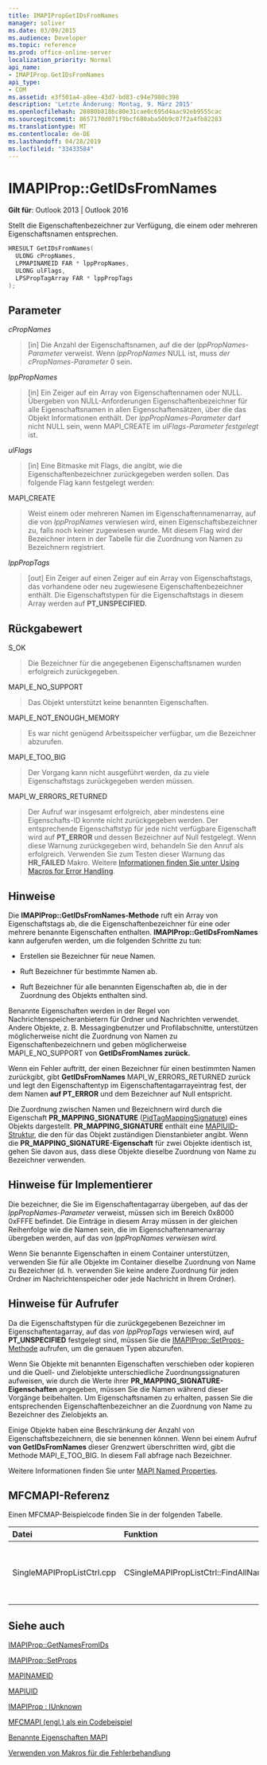 ```yaml
---
title: IMAPIPropGetIDsFromNames
manager: soliver
ms.date: 03/09/2015
ms.audience: Developer
ms.topic: reference
ms.prod: office-online-server
localization_priority: Normal
api_name:
- IMAPIProp.GetIDsFromNames
api_type:
- COM
ms.assetid: e3f501a4-a8ee-43d7-bd83-c94e7980c398
description: 'Letzte Änderung: Montag, 9. März 2015'
ms.openlocfilehash: 28880b818bc80e31cae0c695d4aac92eb9555cac
ms.sourcegitcommit: 8657170d071f9bcf680aba50b9c07f2a4fb82283
ms.translationtype: MT
ms.contentlocale: de-DE
ms.lasthandoff: 04/28/2019
ms.locfileid: "33433584"
---
```

# <a name="imapipropgetidsfromnames"></a>IMAPIProp::GetIDsFromNames

  
  
**Gilt für**: Outlook 2013 | Outlook 2016 
  
Stellt die Eigenschaftenbezeichner zur Verfügung, die einem oder mehreren Eigenschaftsnamen entsprechen.
  
```cpp
HRESULT GetIDsFromNames(
  ULONG cPropNames,
  LPMAPINAMEID FAR * lppPropNames,
  ULONG ulFlags,
  LPSPropTagArray FAR * lppPropTags
);
```

## <a name="parameters"></a>Parameter

 _cPropNames_
  
> [in] Die Anzahl der Eigenschaftsnamen, auf die der  _lppPropNames-Parameter_ verweist. Wenn  _lppPropNames_ NULL ist, muss  _der cPropNames-Parameter_ 0 sein. 
    
 _lppPropNames_
  
> [in] Ein Zeiger auf ein Array von Eigenschaftennamen oder NULL. Übergeben von NULL-Anforderungen Eigenschaftenbezeichner für alle Eigenschaftsnamen in allen Eigenschaftensätzen, über die das Objekt Informationen enthält. Der  _lppPropNames-Parameter_ darf nicht NULL sein, wenn MAPI_CREATE im  _ulFlags-Parameter festgelegt_ ist. 
    
 _ulFlags_
  
> [in] Eine Bitmaske mit Flags, die angibt, wie die Eigenschaftenbezeichner zurückgegeben werden sollen. Das folgende Flag kann festgelegt werden:
    
MAPI_CREATE 
  
> Weist einem oder mehreren Namen im Eigenschaftennamenarray, auf die von  _lppPropNames_ verwiesen wird, einen Eigenschaftsbezeichner zu, falls noch keiner zugewiesen wurde. Mit diesem Flag wird der Bezeichner intern in der Tabelle für die Zuordnung von Namen zu Bezeichnern registriert.
    
 _lppPropTags_
  
> [out] Ein Zeiger auf einen Zeiger auf ein Array von Eigenschaftstags, das vorhandene oder neu zugewiesene Eigenschaftenbezeichner enthält. Die Eigenschaftstypen für die Eigenschaftstags in diesem Array werden auf **PT_UNSPECIFIED.**
    
## <a name="return-value"></a>Rückgabewert

S_OK 
  
> Die Bezeichner für die angegebenen Eigenschaftsnamen wurden erfolgreich zurückgegeben.
    
MAPI_E_NO_SUPPORT 
  
> Das Objekt unterstützt keine benannten Eigenschaften.
    
MAPI_E_NOT_ENOUGH_MEMORY 
  
> Es war nicht genügend Arbeitsspeicher verfügbar, um die Bezeichner abzurufen.
    
MAPI_E_TOO_BIG 
  
> Der Vorgang kann nicht ausgeführt werden, da zu viele Eigenschaftstags zurückgegeben werden müssen.
    
MAPI_W_ERRORS_RETURNED 
  
> Der Aufruf war insgesamt erfolgreich, aber mindestens eine Eigenschafts-ID konnte nicht zurückgegeben werden. Der entsprechende Eigenschaftstyp für jede nicht verfügbare Eigenschaft wird auf **PT_ERROR** und dessen Bezeichner auf Null festgelegt. Wenn diese Warnung zurückgegeben wird, behandeln Sie den Anruf als erfolgreich. Verwenden Sie zum Testen dieser Warnung das **HR_FAILED** Makro. Weitere [Informationen finden Sie unter Using Macros for Error Handling](using-macros-for-error-handling.md).
    
## <a name="remarks"></a>Hinweise

Die **IMAPIProp::GetIDsFromNames-Methode** ruft ein Array von Eigenschaftstags ab, die die Eigenschaftenbezeichner für eine oder mehrere benannte Eigenschaften enthalten. **IMAPIProp::GetIDsFromNames** kann aufgerufen werden, um die folgenden Schritte zu tun: 
  
- Erstellen sie Bezeichner für neue Namen.
    
- Ruft Bezeichner für bestimmte Namen ab.
    
- Ruft Bezeichner für alle benannten Eigenschaften ab, die in der Zuordnung des Objekts enthalten sind.
    
Benannte Eigenschaften werden in der Regel von Nachrichtenspeicheranbietern für Ordner und Nachrichten verwendet. Andere Objekte, z. B. Messagingbenutzer und Profilabschnitte, unterstützen möglicherweise nicht die Zuordnung von Namen zu Eigenschaftenbezeichnern und geben möglicherweise MAPI_E_NO_SUPPORT von **GetIDsFromNames zurück.**
  
Wenn ein Fehler auftritt, der einen Bezeichner für einen bestimmten Namen zurückgibt, gibt **GetIDsFromNames** MAPI_W_ERRORS_RETURNED zurück und legt den Eigenschaftentyp im Eigenschaftentagarrayeintrag fest, der dem Namen **auf PT_ERROR** und dem Bezeichner auf Null entspricht. 
  
Die Zuordnung zwischen Namen und Bezeichnern wird durch die Eigenschaft **PR_MAPPING_SIGNATURE** ([PidTagMappingSignature](pidtagmappingsignature-canonical-property.md)) eines Objekts dargestellt. **PR_MAPPING_SIGNATURE** enthält eine [MAPIUID-Struktur,](mapiuid.md) die den für das Objekt zuständigen Dienstanbieter angibt. Wenn die **PR_MAPPING_SIGNATURE-Eigenschaft** für zwei Objekte identisch ist, gehen Sie davon aus, dass diese Objekte dieselbe Zuordnung von Name zu Bezeichner verwenden. 
  
## <a name="notes-to-implementers"></a>Hinweise für Implementierer

Die bezeichner, die Sie im Eigenschaftentagarray übergeben, auf das der  _lppPropNames-Parameter_ verweist, müssen sich im Bereich 0x8000 0xFFFE befindet. Die Einträge in diesem Array müssen in der gleichen Reihenfolge wie die Namen sein, die im Eigenschaftennamenarray übergeben werden, auf das _von lppPropNames verwiesen wird._ 
  
Wenn Sie benannte Eigenschaften in einem Container unterstützen, verwenden Sie für alle Objekte im Container dieselbe Zuordnung von Name zu Bezeichner (d. h. verwenden Sie keine andere Zuordnung für jeden Ordner im Nachrichtenspeicher oder jede Nachricht in Ihrem Ordner).
  
## <a name="notes-to-callers"></a>Hinweise für Aufrufer

Da die Eigenschaftstypen für die zurückgegebenen Bezeichner im Eigenschaftentagarray, auf das  _von lppPropTags_ verwiesen wird, auf **PT_UNSPECIFIED** festgelegt sind, müssen Sie die [IMAPIProp::SetProps-Methode](imapiprop-setprops.md) aufrufen, um die genauen Typen abzurufen. 
  
Wenn Sie Objekte mit benannten Eigenschaften verschieben oder kopieren und die Quell- und Zielobjekte unterschiedliche Zuordnungssignaturen aufweisen, wie durch die Werte ihrer **PR_MAPPING_SIGNATURE-Eigenschaften** angegeben, müssen Sie die Namen während dieser Vorgänge beibehalten. Um Eigenschaftsnamen zu erhalten, passen Sie die entsprechenden Eigenschaftenbezeichner an die Zuordnung von Name zu Bezeichner des Zielobjekts an. 
  
Einige Objekte haben eine Beschränkung der Anzahl von Eigenschaftsbezeichnern, die sie benennen können. Wenn bei einem Aufruf **von GetIDsFromNames** dieser Grenzwert überschritten wird, gibt die Methode MAPI_E_TOO_BIG. In diesem Fall abfrage nach Bezeichner. 
  
Weitere Informationen finden Sie unter [MAPI Named Properties](mapi-named-properties.md). 
  
## <a name="mfcmapi-reference"></a>MFCMAPI-Referenz

Einen MFCMAP-Beispielcode finden Sie in der folgenden Tabelle.
  
|**Datei**|**Funktion**|**Comment**|
|:-----|:-----|:-----|
|SingleMAPIPropListCtrl.cpp  <br/> |CSingleMAPIPropListCtrl::FindAllNamedPropsUsed  <br/> |MFCMAPI verwendet die **IMAPIProp::GetIDsFromNames-Methode, um Eigenschaftstags** für alle benannten Eigenschaften zu erhalten, die zugeordnet wurden.  <br/> |
   
## <a name="see-also"></a>Siehe auch



[IMAPIProp::GetNamesFromIDs](imapiprop-getnamesfromids.md)
  
[IMAPIProp::SetProps](imapiprop-setprops.md)
  
[MAPINAMEID](mapinameid.md)
  
[MAPIUID](mapiuid.md)
  
[IMAPIProp : IUnknown](imapipropiunknown.md)


[MFCMAPI (engl.) als ein Codebeispiel](mfcmapi-as-a-code-sample.md)
  
[Benannte Eigenschaften MAPI](mapi-named-properties.md)
  
[Verwenden von Makros für die Fehlerbehandlung](using-macros-for-error-handling.md)

